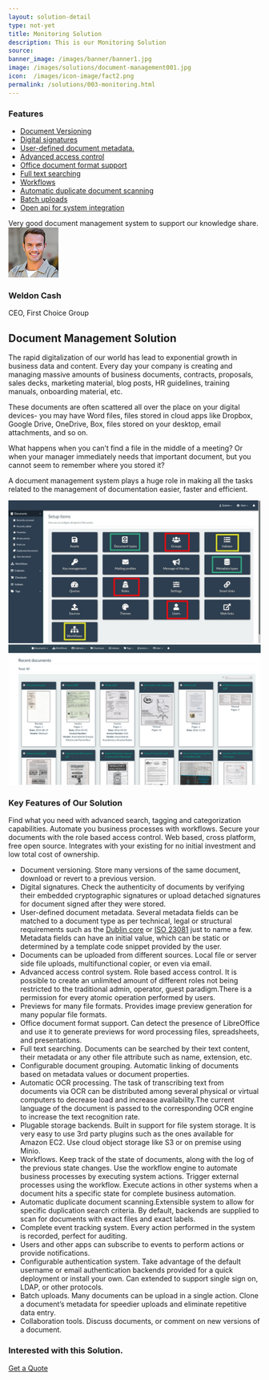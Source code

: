 ```yaml
---
layout: solution-detail
type: not-yet
title: Monitoring Solution
description: This is our Monitoring Solution
source: 
banner_image: /images/banner/banner1.jpg
image: /images/solutions/document-management001.jpg
icon:  /images/icon-image/fact2.png
permalink: /solutions/003-monitoring.html
---
```

<section id="main-container"
   class="main-container">
   <div class="container">
   <div class="row">
   <div class="col-xl-3 col-lg-4">
      <div class="sidebar sidebar-left">
         <div class="widget">
            <h3 class="widget-title">Features</h3>
            <ul class="nav service-menu">
               <li>
                  <a href="/solutions/001-document-management.html#features">Document Versioning</a>
               </li>
               <li>
                  <a href="/solutions/001-document-management.html#features">Digital signatures</a>
               </li>
               <li>
                  <a href="/solutions/001-document-management.html#features">User-defined document metadata.</a>
               </li>
               <li>
                  <a href="/solutions/001-document-management.html#features">Advanced access control</a>
               </li>
               <li>
                  <a href="/solutions/001-document-management.html#features">Office document format support</a>
               </li>
               <li>
                  <a href="/solutions/001-document-management.html#features">Full text searching</a>
               </li>
               <li>
                  <a href="/solutions/001-document-management.html#features">Workflows</a>
               </li>
               <li>
                  <a href="/solutions/001-document-management.html#features">Automatic duplicate document scanning</a>
               </li>
               <li>
                  <a href="/solutions/001-document-management.html#features">Batch uploads</a>
               </li>
               <li>
                  <a href="/solutions/001-document-management.html#features">Open api for system integration</a>
               </li>
            </ul>
         </div>
         <!-- Widget end -->
         <div class="widget">
            <div class="quote-item quote-border">
               <div class="quote-text-border">
                  Very good document management system to support our knowledge share.
               </div>
               <div class="quote-item-footer">
                  <img loading="lazy"
                     class="testimonial-thumb"
                     src="/images/clients/testimonial1.png"
                     alt="testimonial">
                  <div class="quote-item-info">
                     <h3 class="quote-author">Weldon Cash</h3>
                     <span class="quote-subtext">CEO, First Choice Group</span>
                  </div>
               </div>
            </div>
            <!-- Quote item end -->
         </div>
         <!-- Widget end -->
      </div>
      <!-- Sidebar end -->
   </div>
   <!-- Sidebar Col end -->
   <div class="col-xl-8 col-lg-8">
   <div class="content-inner-page">
      <h2 class="column-title mrt-0">Document Management Solution</h2>
      <div class="row">
         <div class="col-md-12">
            <p>The rapid digitalization of our world has lead to exponential growth in business data and content. Every day your company is creating and managing massive amounts of business documents, contracts, proposals, sales decks, marketing material, blog posts, HR guidelines, training manuals, onboarding material, etc.</p>
            <p>These documents are often scattered all over the place on your digital devices- you may have Word files, files stored in cloud apps like Dropbox, Google Drive, OneDrive, Box, files stored on your desktop, email attachments, and so on.</p>
            <p>What happens when you can’t find a file in the middle of a meeting? Or when your manager immediately needs that important document, but you cannot seem to remember where you stored it?</p>
            <p>A document management system plays a huge role in making all the tasks related to the management of documentation easier, faster and efficient.</p>
         </div>
         <!-- col end -->
      </div>
      <!-- 1st row end-->
      <div class="gap-40"/>
         <div id="page-slider"
            class="page-slider">
            <div class="item">
               <img loading="lazy"
                  class="img-fluid"
                  src="/images/solutions/document-management001.jpg"
                  alt="solution-slider-image"/>
            </div>
            <div class="item">
               <img loading="lazy"
                  class="img-fluid"
                  src="/images/solutions/document-management002.png"
                  alt="solution-slider-image"/>
            </div>
         </div>
         <!-- Page slider end -->
         <div class="gap-40"/>
            <div class="row">
               <div class="col-md-12">
                  <h3 class="column-title-small"
                     id="features">Key Features of Our Solution</h3>
                  <p>Find what you need with advanced search, tagging and categorization capabilities. Automate you business processes with workflows. Secure your documents with the role based access control. Web based, cross platform, free open source. Integrates with your existing for no initial investment and low total cost of ownership.</p>
                  <ul class="list-arrow">
                     <li>Document versioning. Store many versions of the same document, download or revert to a
                        previous version.
                     </li>
                     <li>Digital signatures. Check the authenticity of documents by verifying their embedded
                        cryptographic signatures or upload detached signatures for document
                        signed after they were stored.
                     </li>
                     <li>User-defined document metadata. Several metadata fields can be matched to a document type as per technical,
                        legal or structural requirements such as the <a class="reference external"
                           href="http://dublincore.org/metadata-basics/">Dublin core</a> or <a class="reference external"
                           href="https://www.iso.org/standard/73172.html">ISO 23081</a>
                        just to name a few. Metadata fields can have an initial value, which can be static or determined
                        by a template code snippet provided by the user.
                     </li>
                     <li>Documents can be uploaded from different sources. Local file or server side file uploads, multifunctional copier, or even via
                        email.
                     </li>
                     <li>Advanced access control system. Role based access control. It is possible to create an unlimited amount
                        of different roles not being restricted to the traditional admin,
                        operator, guest paradigm.There is a permission for every atomic operation performed by users.
                     </li>
                     <li>Previews for many file formats. Provides image preview generation for many popular file
                        formats.
                     </li>
                     <li> Office document format support. Can detect the presence of LibreOffice and use it to generate
                        previews for word processing files, spreadsheets, and presentations.
                     </li>
                     <li>Full text searching. Documents can be searched by their text content, their metadata or any other
                        file attribute such as name, extension, etc.
                     </li>
                     <li>Configurable document grouping. Automatic linking of documents based on metadata values or document
                        properties.
                     </li>
                     <li>Automatic OCR processing. The task of transcribing text from documents via OCR can be distributed
                        among several physical or virtual computers to decrease load and increase
                        availability.The current language of the document is passed to the corresponding OCR
                        engine to increase the text recognition rate.
                     </li>
                     <li>Plugable storage backends. Built in support for file system storage. It is very easy to use 3rd party plugins such as the ones available for
                        Amazon EC2. Use cloud object storage like S3 or on premise using Minio.
                     </li>
                     <li>Workflows. Keep track of the state of documents, along with the log of the previous
                        state changes. Use the workflow engine to automate business processes by executing
                        system actions. Trigger external processes using the workflow. Execute actions in other
                        systems when a document hits a specific state for complete business
                        automation.
                     </li>
                     <li>Automatic duplicate document scanning.Extensible system to allow for specific duplication search criteria. By
                        default, backends are supplied to scan for documents with exact files and
                        exact labels.
                     </li>
                     <li>Complete event tracking system. Every action performed in the system is recorded, perfect for auditing.</li>
                     <li>Users and other apps can subscribe to events to perform actions or
                        provide notifications.
                     </li>
                     <li>Configurable authentication system. Take advantage of the default username or email authentication backends
                        provided for a quick deployment or install your own. Can extended to support single sign on, LDAP, or other protocols.
                     </li>
                     <li>Batch uploads. Many documents can be upload in a single action. Clone a document’s metadata for speedier uploads and eliminate repetitive
                        data entry.
                     </li>
                     <li>Collaboration tools. Discuss documents, or comment on new versions of a document.</li>
                  </ul>
               </div>
            </div>
            <!--2nd row end -->
            <div class="gap-40"/>
               <div class="call-to-action classic">
                  <div class="row align-items-center">
                     <div class="col-md-8 text-center text-md-left">
                        <div class="call-to-action-text">
                           <h3 class="action-title">Interested with this Solution.</h3>
                        </div>
                     </div>
                     <!-- Col end -->
                     <div class="col-md-4 text-center text-md-right mt-3 mt-md-0">
                        <div class="call-to-action-btn">
                           <a class="btn btn-primary"
                              href="#">Get a Quote</a>
                        </div>
                     </div>
                     <!-- col end -->
                  </div>
                  <!-- row end -->
               </div>
               <!-- Action end -->
            </div>
            <!-- Content inner end -->
         </div>
         <!-- Content Col end -->
      </div>
      <!-- Main row end -->
   </div>
   <!-- Conatiner end -->
</section>
<!-- Main container end -->